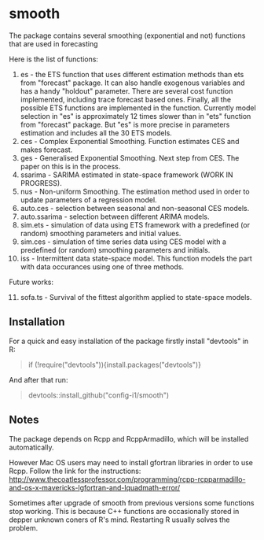 # smooth
The package contains several smoothing (exponential and not) functions that are used in forecasting

Here is the list of functions:

1. es - the ETS function that uses different estimation methods than ets from "forecast" package. It can also handle exogenous variables and has a handy "holdout" parameter. There are several cost function implemented, including trace forecast based ones. Finally, all the possible ETS functions are implemented in the function. Currently model selection in "es" is approximately 12 times slower than in "ets" function from "forecast" package. But "es" is more precise in parameters estimation and includes all the 30 ETS models.
2. ces - Complex Exponential Smoothing. Function estimates CES and makes forecast.
3. ges - Generalised Exponential Smoothing. Next step from CES. The paper on this is in the process.
4. ssarima - SARIMA estimated in state-space framework (WORK IN PROGRESS).
5. nus - Non-uniform Smoothing. The estimation method used in order to update parameters of a regression model.
6. auto.ces - selection between seasonal and non-seasonal CES models.
7. auto.ssarima - selection between different ARIMA models.
8. sim.ets - simulation of data using ETS framework with a predefined (or random) smoothing parameters and initial values.
9. sim.ces - simulation of time series data using CES model with a predefined (or random) smoothing parameters and initials.
10. iss - Intermittent data state-space model. This function models the part with data occurances using one of three methods.

Future works:

11. sofa.ts - Survival of the fittest algorithm applied to state-space models.

## Installation

For a quick and easy installation of the package firstly install "devtools" in R:
> if (!require("devtools")){install.packages("devtools")}

And after that run:

> devtools::install_github("config-i1/smooth")

## Notes

The package depends on Rcpp and RcppArmadillo, which will be installed automatically.

However Mac OS users may need to install gfortran libraries in order to use Rcpp. Follow the link for the instructions: http://www.thecoatlessprofessor.com/programming/rcpp-rcpparmadillo-and-os-x-mavericks-lgfortran-and-lquadmath-error/

Sometimes after upgrade of smooth from previous versions some functions stop working. This is because C++ functions are occasionally stored in depper unknown coners of R's mind. Restarting R usually solves the problem.
